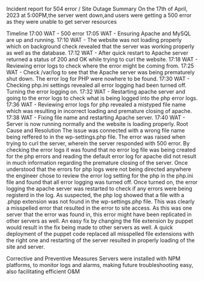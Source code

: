 Incident report for 504 error / Site Outage
Summary
On the 17th of April, 2023 at 5:00PM,the server went down,and users were getting a 500 error as they were unable to get server resources

Timeline
17:00 WAT - 500 error 
17:05 WAT - Ensuring Apache and MySQL are up and running.
17:10 WAT - The website was not loading properly which on background check revealed that the server was working properly as well as the database.
17:12 WAT - After quick restart to Apache server returned a status of 200 and OK while trying to curl the website.
17:18 WAT - Reviewing error logs to check where the error might be coming from.
17:25 WAT - Check /var/log to see that the Apache server was being prematurely shut down. The error log for PHP were nowhere to be found.
17:30 WAT - Checking php.ini settings revealed all error logging had been turned off. Turning the error logging on.
17:32 WAT - Restarting apache server and going to the error logs to check what is being logged into the php error logs.
17:36 WAT - Reviewing error logs for php revealed a mistyped file name which was resulting in incorrect loading and premature closing of apache.
17:38 WAT - Fixing file name and restarting Apache server.
17:40 WAT - Server is now running normally and the website is loading properly.
Root Cause and Resolution
The issue was connected with a wrong file name being reffered to in the wp-settings.php file. The error was raised when trying to curl the server, wherein the server responded with 500 error. By checking the error logs it was found that no error log file was being created for the php errors and reading the default error log for apache did not result in much information regarding the premature closing of the server. Once understood that the errors for php logs were not being directed anywhere the engineer chose to review the error log setting for the php in the php.ini file and found that all error logging was turned off. Once turned on, the error logging the apache server was restarted to check if any errors were being registerd in the log. As suspected, the php log showed that a file with a .phpp extension was not found in the wp-settings.php file. This was clearly a misspelled error that resulted in the error to site access. As this was one server that the error was found in, this error might have been replicated in other servers as well. An easy fix by changing the file extension by puppet would result in the fix being made to other servers as well. A quick deployment of the puppet code replaced all misspelled file extensions with the right one and restarting of the server resulted in properly loading of the site and server.

Corrective and Preventive Measures
Servers were installed with NPM platforms, to monitor logs and alarms, making future troubleshooting easy, also facilitating efficient O&M
